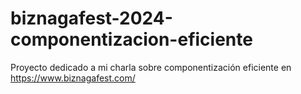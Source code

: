 # biznagafest-2024-componentizacion-eficiente

Proyecto dedicado a mi charla sobre componentización eficiente en https://www.biznagafest.com/
